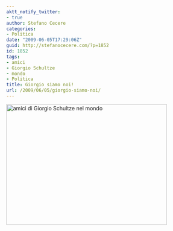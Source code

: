 ```yaml
---
aktt_notify_twitter:
- true
author: Stefano Cecere
categories:
- Politica
date: "2009-06-05T17:29:06Z"
guid: http://stefanocecere.com/?p=1852
id: 1852
tags:
- amici
- Giorgio Schultze
- mondo
- Politica
title: Giorgio siamo noi!
url: /2009/06/05/giorgio-siamo-noi/
---
```


[<img class="aligncenter size-medium wp-image-1853" title="amici di Giorgio Schultze nel mondo" src="http://stefanocecere.com/wp-content/uploads/sites/3/2009/06/20090605092910amici-426x320.jpg" alt="amici di Giorgio Schultze nel mondo" width="426" height="320" />](http://stefanocecere.com/wp-content/uploads/sites/3/2009/06/20090605092910amici.jpg)
